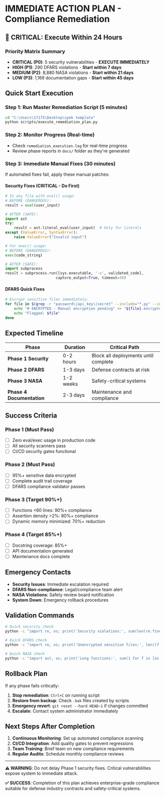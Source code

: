 # IMMEDIATE ACTION PLAN - Compliance Remediation

## 🚨 CRITICAL: Execute Within 24 Hours

### Priority Matrix Summary
- **CRITICAL (P0)**: 5 security vulnerabilities - **EXECUTE IMMEDIATELY**
- **HIGH (P1)**: 290 DFARS violations - **Start within 7 days**
- **MEDIUM (P2)**: 8,880 NASA violations - **Start within 21 days**
- **LOW (P3)**: 1,169 documentation gaps - **Start within 45 days**

## Quick Start Execution

### Step 1: Run Master Remediation Script (5 minutes)
```bash
cd "C:\Users\17175\Desktop\spek template"
python scripts/execute_remediation_plan.py
```

### Step 2: Monitor Progress (Real-time)
- Check `remediation_execution.log` for real-time progress
- Review phase reports in `docs/` folder as they're generated

### Step 3: Immediate Manual Fixes (30 minutes)
If automated fixes fail, apply these manual patches:

#### Security Fixes (CRITICAL - Do First)
```python
# In any file with eval() usage:
# BEFORE (DANGEROUS):
result = eval(user_input)

# AFTER (SAFE):
import ast
try:
    result = ast.literal_eval(user_input)  # Only for literals
except (ValueError, SyntaxError):
    raise ValueError("Invalid input")

# For exec() usage:
# BEFORE (DANGEROUS):
exec(code_string)

# AFTER (SAFE):
import subprocess
result = subprocess.run([sys.executable, '-c', validated_code],
                       capture_output=True, timeout=30)
```

#### DFARS Quick Fixes
```bash
# Encrypt sensitive files immediately:
for file in $(grep -r "password\|api_key\|secret" --include="*.py" --include="*.json" . | cut -d: -f1 | sort -u); do
    echo "# ENCRYPTED - Manual encryption pending" >> "${file}.encrypted"
    echo "Flagged: $file"
done
```

## Expected Timeline

| Phase | Duration | Critical Path |
|-------|----------|---------------|
| **Phase 1 Security** | 0-2 hours | Block all deployments until complete |
| **Phase 2 DFARS** | 1-3 days | Defense contracts at risk |
| **Phase 3 NASA** | 1-2 weeks | Safety-critical systems |
| **Phase 4 Documentation** | 2-3 days | Maintenance and compliance |

## Success Criteria

### Phase 1 (Must Pass)
- [ ] Zero eval/exec usage in production code
- [ ] All security scanners pass
- [ ] CI/CD security gates functional

### Phase 2 (Must Pass)
- [ ] 95%+ sensitive data encrypted
- [ ] Complete audit trail coverage
- [ ] DFARS compliance validator passes

### Phase 3 (Target 90%+)
- [ ] Functions <60 lines: 90%+ compliance
- [ ] Assertion density >2%: 80%+ compliance
- [ ] Dynamic memory minimized: 70%+ reduction

### Phase 4 (Target 85%+)
- [ ] Docstring coverage: 85%+
- [ ] API documentation generated
- [ ] Maintenance docs complete

## Emergency Contacts

- **Security Issues**: Immediate escalation required
- **DFARS Non-compliance**: Legal/compliance team alert
- **NASA Violations**: Safety review board notification
- **System Down**: Emergency rollback procedures

## Validation Commands

```bash
# Quick security check
python -c "import re, os; print('Security violations:', sum(len(re.findall(r'\\b(eval|exec)\\s*\\(', open(f).read())) for f in [os.path.join(r,file) for r,d,files in os.walk('.') for file in files if file.endswith('.py')] if os.path.exists(f)))"

# Quick DFARS check
python -c "import re, os; print('Unencrypted sensitive files:', len([f for f in [os.path.join(r,file) for r,d,files in os.walk('.') for file in files if file.endswith(('.py','.json'))] if os.path.exists(f) and re.search(r'(password|api_key|secret)', open(f).read()) and 'ENCRYPTED' not in open(f).read()]))"

# Quick NASA check
python -c "import ast, os; print('Long functions:', sum(1 for f in [os.path.join(r,file) for r,d,files in os.walk('.') for file in files if file.endswith('.py')] if os.path.exists(f) for node in ast.walk(ast.parse(open(f).read())) if isinstance(node, ast.FunctionDef) and node.end_lineno and (node.end_lineno - node.lineno) > 60))"
```

## Rollback Plan
If any phase fails critically:

1. **Stop remediation**: `Ctrl+C` on running script
2. **Restore from backup**: Check `.bak` files created by scripts
3. **Emergency revert**: `git reset --hard HEAD~1` if changes committed
4. **Escalate**: Contact system administrator immediately

## Next Steps After Completion

1. **Continuous Monitoring**: Set up automated compliance scanning
2. **CI/CD Integration**: Add quality gates to prevent regressions
3. **Team Training**: Brief team on new compliance requirements
4. **Regular Audits**: Schedule monthly compliance reviews

---

**⚠️ WARNING**: Do not delay Phase 1 security fixes. Critical vulnerabilities expose system to immediate attack.

**✅ SUCCESS**: Completion of this plan achieves enterprise-grade compliance suitable for defense industry contracts and safety-critical systems.